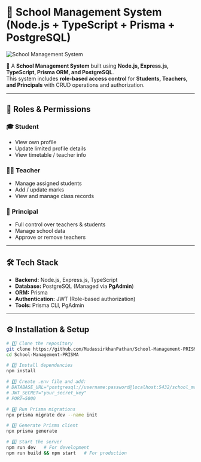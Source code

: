 # 🏫 School Management System (Node.js + TypeScript + Prisma + PostgreSQL)

![School Management System]([thumbnail-image-link](https://github.com/MudassirkhanPathan/School-Management-PRISMA/blob/main/Subheading.png))

🚀 A **School Management System** built using **Node.js, Express.js, TypeScript, Prisma ORM, and PostgreSQL**.  
This system includes **role-based access control** for **Students, Teachers, and Principals** with CRUD operations and authorization.

---

## 📌 Roles & Permissions

### 🎓 **Student**
- View own profile  
- Update limited profile details  
- View timetable / teacher info  

### 👨‍🏫 **Teacher**
- Manage assigned students  
- Add / update marks  
- View and manage class records  

### 🏫 **Principal**
- Full control over teachers & students  
- Manage school data  
- Approve or remove teachers  

---

## 🛠️ Tech Stack
- **Backend:** Node.js, Express.js, TypeScript  
- **Database:** PostgreSQL (Managed via **PgAdmin**)  
- **ORM:** Prisma  
- **Authentication:** JWT (Role-based authorization)  
- **Tools:** Prisma CLI, PgAdmin  

---

## ⚙️ Installation & Setup

```bash
# 1️⃣ Clone the repository
git clone https://github.com/MudassirkhanPathan/School-Management-PRISMA.git
cd School-Management-PRISMA

# 2️⃣ Install dependencies
npm install

# 3️⃣ Create .env file and add:
# DATABASE_URL="postgresql://username:password@localhost:5432/school_management"
# JWT_SECRET="your_secret_key"
# PORT=5000

# 4️⃣ Run Prisma migrations
npx prisma migrate dev --name init

# 5️⃣ Generate Prisma client
npx prisma generate

# 6️⃣ Start the server
npm run dev   # For development
npm run build && npm start   # For production
